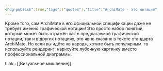 ```yaml
---
{"dg-publish":true,"tags":["quotes"],"title":"ArchiMate - это нотация","date":"2021-08-26T23:48:00+03:00","modified_at":"2022-07-03T20:05:11+03:00","permalink":"/quotes/202108262348/","dgHomeLink":false,"dgPassFrontmatter":true}
---
```



> 
Кроме того, сам ArchiMate в его официальной спецификации даже не требует именно графической нотации! Это просто набор понятий, который может быть отражён как в предлагаемой графической нотации, так и в других нотациях, это явно сказано в тексте стандарта ArchiMate. Но если вы идёте «в народ», хотите быть популярным, то используйте рендеринг: нарисуйте лубочную картинку вместо профессиональной диаграммы.


Link:: [[Визуальное мышление]]
